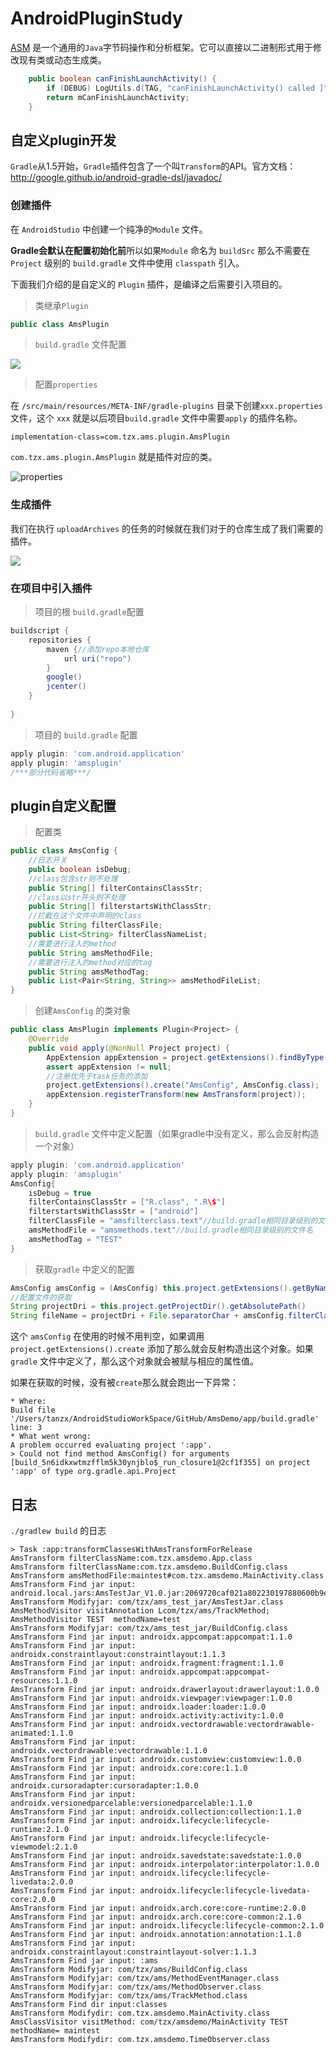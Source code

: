 

# AndroidPluginStudy

[ASM](https://asm.ow2.io/) 是一个通用的`Java`字节码操作和分析框架。它可以直接以二进制形式用于修改现有类或动态生成类。

```java
    public boolean canFinishLaunchActivity() {
        if (DEBUG) LogUtils.d(TAG, "canFinishLaunchActivity() called ]");
        return mCanFinishLaunchActivity;
    }
```


## 自定义plugin开发

`Gradle`从1.5开始，`Gradle`插件包含了一个叫`Transform`的API。官方文档：http://google.github.io/android-gradle-dsl/javadoc/

### 创建插件

在 `AndroidStudio` 中创建一个纯净的`Module` 文件。

**Gradle会默认在配置初始化前**所以如果`Module` 命名为 `buildSrc` 那么不需要在 `Project` 级别的 `build.gradle` 文件中使用 `classpath` 引入。  

下面我们介绍的是自定义的 `Plugin` 插件，是编译之后需要引入项目的。

> 类继承`Plugin` 

```java
public class AmsPlugin
```

> `build.gradle` 文件配置

![](./uploadArchives.png)

> 配置`properties`

在 `/src/main/resources/META-INF/gradle-plugins` 目录下创建`xxx.properties` 文件，这个 `xxx` 就是以后项目`build.gradle` 文件中需要`apply` 的插件名称。

```properties
implementation-class=com.tzx.ams.plugin.AmsPlugin
```

`com.tzx.ams.plugin.AmsPlugin` 就是插件对应的类。

![properties](./properties.png)

### 生成插件

我们在执行 `uploadArchives` 的任务的时候就在我们对于的仓库生成了我们需要的插件。

![](./repo.png)

### 在项目中引入插件

> 项目的根 `build.gradle`配置

```groovy
buildscript {
    repositories {
        maven {//添加repo本地仓库
            url uri("repo")
        }
        google()
        jcenter()
    }
   
}
```

> 项目的 `build.gradle` 配置

```groovy
apply plugin: 'com.android.application'
apply plugin: 'amsplugin'
/***部分代码省略***/
```

## plugin自定义配置

> 配置类

```java
public class AmsConfig {
    //日志开关
    public boolean isDebug;
    //class包含str则不处理
    public String[] filterContainsClassStr;
    //class以str开头则不处理
    public String[] filterstartsWithClassStr;
    //拦截在这个文件中声明的class
    public String filterClassFile;
    public List<String> filterClassNameList;
    //需要进行注入的method
    public String amsMethodFile;
    //需要进行注入的method对应的tag
    public String amsMethodTag;
    public List<Pair<String, String>> amsMethodFileList;
}
```

> 创建`AmsConfig` 的类对象

```java
public class AmsPlugin implements Plugin<Project> {
    @Override
    public void apply(@NonNull Project project) {
        AppExtension appExtension = project.getExtensions().findByType(AppExtension.class);
        assert appExtension != null;
        //注册优先于task任务的添加
        project.getExtensions().create("AmsConfig", AmsConfig.class);
        appExtension.registerTransform(new AmsTransform(project));
    }
}
```

> `build.gradle` 文件中定义配置（如果gradle中没有定义，那么会反射构造一个对象）

```groovy
apply plugin: 'com.android.application'
apply plugin: 'amsplugin'
AmsConfig{
    isDebug = true
    filterContainsClassStr = ["R.class", ".R\$"]
    filterstartsWithClassStr = ["android"]
    filterClassFile = "amsfilterclass.text"//build.gradle相同目录级别的文件名
    amsMethodFile = "amsmethods.text"//build.gradle相同目录级别的文件名
    amsMethodTag = "TEST"
}
```

> 获取`gradle` 中定义的配置

```java
AmsConfig amsConfig = (AmsConfig) this.project.getExtensions().getByName(AmsConfig.class.getSimpleName());
//配置文件的获取
String projectDri = this.project.getProjectDir().getAbsolutePath()
String fileName = projectDri + File.separatorChar + amsConfig.filterClassFile;
```

这个 `amsConfig` 在使用的时候不用判空，如果调用`project.getExtensions().create` 添加了那么就会反射构造出这个对象。如果`gradle` 文件中定义了，那么这个对象就会被赋与相应的属性值。

如果在获取的时候，没有被`create`那么就会跑出一下异常：

```log
* Where:
Build file '/Users/tanzx/AndroidStudioWorkSpace/GitHub/AmsDemo/app/build.gradle' line: 3
* What went wrong:
A problem occurred evaluating project ':app'.
> Could not find method AmsConfig() for arguments [build_5n6idkxwtmzfflm5k30ynjblo$_run_closure1@2cf1f355] on project ':app' of type org.gradle.api.Project
```

## 日志

`./gradlew build` 的日志

```shell
> Task :app:transformClassesWithAmsTransformForRelease
AmsTransform filterClassName:com.tzx.amsdemo.App.class
AmsTransform filterClassName:com.tzx.amsdemo.BuildConfig.class
AmsTransform amsMethodFile:maintest#com.tzx.amsdemo.MainActivity.class
AmsTransform Find jar input: android.local.jars:AmsTestJar_V1.0.jar:2069720caf021a802230197880600b9eb8ea02c8
AmsTransform Modifyjar: com/tzx/ams_test_jar/AmsTestJar.class
AmsMethodVisitor visitAnnotation Lcom/tzx/ams/TrackMethod;
AmsMethodVisitor TEST  methodName=test
AmsTransform Modifyjar: com/tzx/ams_test_jar/BuildConfig.class
AmsTransform Find jar input: androidx.appcompat:appcompat:1.1.0
AmsTransform Find jar input: androidx.constraintlayout:constraintlayout:1.1.3
AmsTransform Find jar input: androidx.fragment:fragment:1.1.0
AmsTransform Find jar input: androidx.appcompat:appcompat-resources:1.1.0
AmsTransform Find jar input: androidx.drawerlayout:drawerlayout:1.0.0
AmsTransform Find jar input: androidx.viewpager:viewpager:1.0.0
AmsTransform Find jar input: androidx.loader:loader:1.0.0
AmsTransform Find jar input: androidx.activity:activity:1.0.0
AmsTransform Find jar input: androidx.vectordrawable:vectordrawable-animated:1.1.0
AmsTransform Find jar input: androidx.vectordrawable:vectordrawable:1.1.0
AmsTransform Find jar input: androidx.customview:customview:1.0.0
AmsTransform Find jar input: androidx.core:core:1.1.0
AmsTransform Find jar input: androidx.cursoradapter:cursoradapter:1.0.0
AmsTransform Find jar input: androidx.versionedparcelable:versionedparcelable:1.1.0
AmsTransform Find jar input: androidx.collection:collection:1.1.0
AmsTransform Find jar input: androidx.lifecycle:lifecycle-runtime:2.1.0
AmsTransform Find jar input: androidx.lifecycle:lifecycle-viewmodel:2.1.0
AmsTransform Find jar input: androidx.savedstate:savedstate:1.0.0
AmsTransform Find jar input: androidx.interpolator:interpolator:1.0.0
AmsTransform Find jar input: androidx.lifecycle:lifecycle-livedata:2.0.0
AmsTransform Find jar input: androidx.lifecycle:lifecycle-livedata-core:2.0.0
AmsTransform Find jar input: androidx.arch.core:core-runtime:2.0.0
AmsTransform Find jar input: androidx.arch.core:core-common:2.1.0
AmsTransform Find jar input: androidx.lifecycle:lifecycle-common:2.1.0
AmsTransform Find jar input: androidx.annotation:annotation:1.1.0
AmsTransform Find jar input: androidx.constraintlayout:constraintlayout-solver:1.1.3
AmsTransform Find jar input: :ams
AmsTransform Modifyjar: com/tzx/ams/BuildConfig.class
AmsTransform Modifyjar: com/tzx/ams/MethodEventManager.class
AmsTransform Modifyjar: com/tzx/ams/MethodObserver.class
AmsTransform Modifyjar: com/tzx/ams/TrackMethod.class
AmsTransform Find dir input:classes
AmsTransform Modifydir: com.tzx.amsdemo.MainActivity.class
AmsClassVisitor visitMethod: com/tzx/amsdemo/MainActivity TEST methodName= maintest
AmsTransform Modifydir: com.tzx.amsdemo.TimeObserver.class
```

